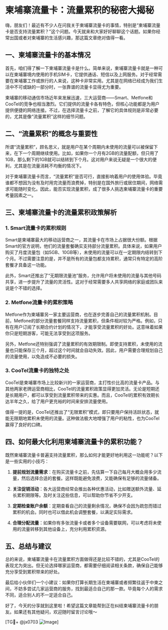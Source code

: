 # 柬埔寨流量卡：流量累积的秘密大揭秘

嗨，朋友们！最近有不少人在问我关于柬埔寨流量卡的事情，特别是“柬埔寨流量卡是否支持流量累积？”这个问题。今天就来和大家好好聊聊这个话题。如果你经常出国或者对柬埔寨的生活感兴趣，那这篇文章绝对值得一看。

## 一、柬埔寨流量卡的基本情况

首先，咱们得了解一下柬埔寨流量卡是什么。简单来说，柬埔寨流量卡就是一种可以在柬埔寨境内使用的手机SIM卡，它提供通话、短信以及上网服务。对于经常需要在柬埔寨工作或旅行的人来说，这种卡非常实用。尤其是在网络已经成为我们生活中不可或缺的一部分时，一张靠谱的流量卡显得尤为重要。

柬埔寨的移动通信市场近年来发展迅速，三大运营商——Smart、Metfone和CooTel的竞争也相当激烈。它们提供的流量卡各有特色，但核心功能都是为用户提供便捷的网络连接。不过，在选择流量卡之前，了解它的具体规则是非常必要的，尤其是像“流量累积”这样的细节问题。

## 二、“流量累积”的概念与重要性

所谓“流量累积”，顾名思义，就是用户在某个周期内未使用的流量可以被保留下来，在下一个周期继续使用。比如，如果你一个月有2GB的流量配额，但只用了1GB，那么剩下的1GB就可以结转到下个月。这对用户来说无疑是一个很大的便利，尤其是在流量消耗不均衡的情况下。

对于柬埔寨流量卡而言，“流量累积”是否可行，直接影响着用户的使用体验。毕竟谁都不想因为没有及时用完流量而浪费掉，特别是在国外旅行或居住期间，网络需求可能随时变化。因此，能否实现流量累积，成了很多人挑选柬埔寨流量卡的重要考量因素之一。

## 三、柬埔寨流量卡的流量累积政策解析

### 1. Smart流量卡的累积规则

Smart是柬埔寨最大的移动运营商之一，其流量卡在市场上占据很大份额。根据Smart的官方说明，他们的流量套餐确实支持部分流量累积。具体来说，如果用户购买了月度流量包（如5GB、10GB等），未使用的流量可以在一定期限内结转到下个月。不过需要注意的是，并不是所有的流量包都支持累积，通常只有特定的高阶套餐才具备这一功能。

此外，Smart还推出了“无期限流量池”服务，允许用户将未使用的流量与其他号码共享，进一步提升了流量的灵活性。这对于经常需要多人共享网络的家庭或团队来说是个不错的选择。

### 2. Metfone流量卡的累积策略

Metfone作为柬埔寨另一家主要运营商，也在逐步完善自己的流量累积机制。目前，Metfone的部分流量套餐同样支持流量累积，但条件相对较为严格。例如，只有在用户订阅了长期合约计划的情况下，才能享受流量累积的好处。这意味着如果你只是短期游客，可能无法享受到这项服务。

另外，Metfone还特别强调了流量累积的有效期限制。即使支持累积，未使用的流量也只能保存三个月，超过这个时间就会自动失效。因此，用户需要合理规划自己的流量使用，以免造成不必要的损失。

### 3. CooTel流量卡的独特之处

CooTel是柬埔寨市场上比较新兴的一家运营商，主打性价比高的流量卡产品。与其他两家老牌运营商相比，CooTel的流量累积政策显得更加灵活。无论是短期还是长期用户，都可以享受到流量累积带来的实惠。而且，CooTel的累积有效期长达半年之久，给了用户更充裕的时间来安排流量使用。

值得一提的是，CooTel还推出了“无限累积”模式，即只要用户保持活跃状态，就能无限期地累积未使用的流量。这种做法极大地增强了用户的粘性，也为CooTel赢得了良好的口碑。

## 四、如何最大化利用柬埔寨流量卡的累积功能？

既然柬埔寨流量卡普遍支持流量累积，那么如何才能更好地利用这一功能呢？以下是一些实用的小技巧：

1. **提前规划流量需求**：在购买流量卡之前，先估算一下自己每月大概会用多少流量，然后选择合适的套餐。这样既能避免浪费，又能确保有足够的流量储备。

2. **关注促销活动**：各大运营商经常会推出各种优惠活动，比如赠送额外流量、延长累积期限等。及时关注这些信息，可以帮助你节省不少开支。

3. **定期检查账户余额**：定期查看自己的流量剩余情况，确保不会因为疏忽而错过累积的机会。同时也可以借此机会调整套餐，以满足实际需求。

4. **合理分配流量**：如果你有多张流量卡或者多个设备需要联网，可以考虑将未使用的流量转移到其他设备上，充分利用累积资源。

## 五、总结与建议

总的来说，柬埔寨流量卡在流量累积方面做得还是比较不错的，尤其是CooTel的表现尤为突出。但无论选择哪家运营商，都需要仔细阅读相关条款，确保自己能够充分享受到累积带来的好处。

最后给小伙伴们一个小建议：如果你打算长期生活在柬埔寨或者频繁往返于中柬之间，不妨多尝试几家运营商的服务，找到最适合自己的那一款。毕竟每个人的需求不同，适合别人的不一定适合自己。

好了，今天的分享就到这里啦！希望这篇文章能帮到正在纠结柬埔寨流量卡的朋友。如果还有其他疑问，欢迎随时留言讨论哦～

[TG💪+ @jx0703 ![Image](https://github.com/user-attachments/assets/dbca1d08-cadb-493c-b0ec-ad6f7a83f270)]
